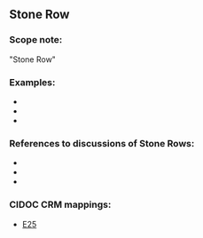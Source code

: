 
## Stone Row 

###  Scope note: 
"Stone Row" 

### Examples: 

* 
* 
* 

### References to discussions of Stone Rows:

* 

* 

* 

### CIDOC CRM mappings: 

* [E25](http://www.cidoc-crm.org/Entity/e25-man-made-feature/version-6.2.2)

